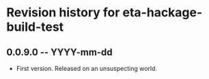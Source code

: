 # Revision history for eta-hackage-build-test

## 0.0.9.0  -- YYYY-mm-dd

* First version. Released on an unsuspecting world.
